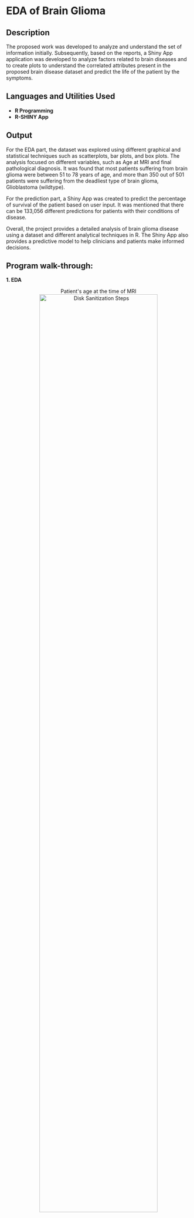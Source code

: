 <h1>EDA of Brain Glioma</h1>

<h2>Description</h2>
The proposed work was developed to analyze and understand the set of information initially. Subsequently, based on the reports, a Shiny App application was developed to analyze factors related to brain diseases and to create plots to understand the correlated attributes present in the proposed brain disease dataset and predict the life of the patient by the symptoms.
<br />


<h2>Languages and Utilities Used</h2>

- <b>R Programming</b> 
- <b>R-SHINY App</b>

<h2>Output</h2>

For the EDA part, the dataset was explored using different graphical and statistical techniques such as 
scatterplots, bar plots, and box plots. The analysis focused on different variables, such as Age at MRI 
and final pathological diagnosis. It was found that most patients suffering from brain glioma were 
between 51 to 78 years of age, and more than 350 out of 501 patients were suffering from the deadliest
type of brain glioma, Glioblastoma (wildtype).

For the prediction part, a Shiny App was created to predict the percentage of survival of the patient 
based on user input. It was mentioned that there can be 133,056 different predictions for patients with 
their conditions of disease.

Overall, the project provides a detailed analysis of brain glioma disease using a dataset and different 
analytical techniques in R. The Shiny App also provides a predictive model to help clinicians and 
patients make informed decisions.</b>

<h2>Program walk-through:</h2>
<b>1. EDA</b>
 
<p align="center">
Patient's age at the time of MRI <br/>
<img src="https://i.imgur.com/Pyk5ens.png" height="80%" width="80%" alt="Disk Sanitization Steps"/>
<br />

<p align="center">
Number of patients with different types of brain glioma<br/>
<img src="https://i.imgur.com/bOIZbaC.png" height="80%" width="80%" alt="Disk Sanitization Steps"/>
<br />
  
<b>2. Predition with Shiny App</b>
  
<p align="center">
Results: <br/>
<img src="https://i.imgur.com/2kkuxkS.png" height="100%" width="100%" alt="Disk Sanitization Steps"/>
<br />
<p align="center">
Survival Prediction of patients<br/>
<!--
 ```diff
- text in red
+ text in green
! text in orange
# text in gray
@@ text in purple (and bold)@@
```
--!>
